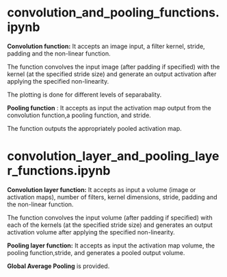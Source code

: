 
# convolution_and_pooling_functions.ipynb

**Convolution function:** It accepts an image input, a filter kernel, stride, padding and the non-linear function.

The function convolves the input image (after padding if specified) with the
kernel (at the specified stride size) and generate an output activation after applying the specified
non-linearity.

The plotting is done for different levels of separabality.

**Pooling function** : It accepts as input the activation map output from the convolution function,a pooling function, and stride.

The function outputs the appropriately pooled activation map.

# convolution_layer_and_pooling_layer_functions.ipynb

**Convolution layer function:** It accepts as input a volume (image or activation maps), number of filters, kernel dimensions, stride, padding and the non-linear function.

The function convolves the input volume (after padding if specified) with each of the kernels (at the specified stride size) and generates an output activation volume after applying the specified non-linearity.

**Pooling layer function:** It accepts as input the activation map volume, the pooling function,stride, and generates a pooled output volume.

**Global Average Pooling** is provided.


